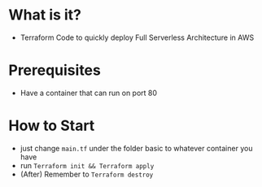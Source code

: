# What is it?
- Terraform Code to quickly deploy Full Serverless Architecture in AWS

# Prerequisites
- Have a container that can run on port 80

# How to Start
- just change `main.tf` under the folder basic to whatever container you have
- run `Terraform init && Terraform apply`
- (After) Remember to `Terraform destroy`